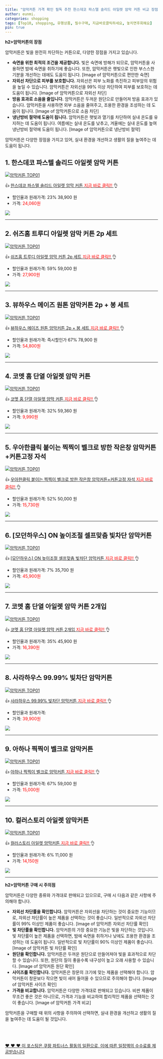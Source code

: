 ```yaml
---
title: "암막커튼 가격 확인 필독 추천 한스데코 파스텔 솔리드 아일렛 암막 커튼 비교 장점 구매가이드"
author: eunmi.
categories: shopping
tags: [Top10, shopping, 유행상품, 필수구매, 지금바로클릭하세요, 놓치면후회해요]
pin: true
---
```

**h2>암막커튼의 장점**

암막커튼은 빛을 완전히 차단하는 커튼으로, 다양한 장점을 가지고 있습니다.

* **숙면을 위한 최적의 조건을 제공합니다.** 빛은 숙면에 방해가 되므로, 암막커튼을 사용하면 밤에 숙면을 취하기에 좋습니다. 또한, 암막커튼은 햇빛으로 인한 부스스한 기분을 개선하는 데에도 도움이 됩니다.
[Image of 암막커튼으로 편안한 숙면]
* **자외선 차단으로 피부를 보호합니다.** 자외선은 피부 노화를 촉진하고 피부암의 위험을 높일 수 있습니다. 암막커튼은 자외선을 99% 이상 차단하여 피부를 보호하는 데 도움이 됩니다.
[Image of 암막커튼으로 자외선 차단]
* **방음 효과로 소음을 줄입니다.** 암막커튼은 두꺼운 원단으로 만들어져 방음 효과가 있습니다. 암막커튼을 사용하면 외부 소음을 줄여주고, 조용한 환경을 조성하는 데 도움이 됩니다.
[Image of 암막커튼으로 소음 차단]
* **냉난방비 절약에 도움이 됩니다.** 암막커튼은 햇빛과 열기를 차단하여 실내 온도를 유지하는 데 도움이 됩니다. 여름에는 실내 온도를 낮추고, 겨울에는 실내 온도를 높여 냉난방비 절약에 도움이 됩니다.
[Image of 암막커튼으로 냉난방비 절약]

암막커튼은 다양한 장점을 가지고 있어, 실내 환경을 개선하고 생활의 질을 높여주는 데 도움이 됩니다.

   

## 1. 한스데코 파스텔 솔리드 아일렛 암막 커튼

[![암막커튼 TOP01](https://thumbnail8.coupangcdn.com/thumbnails/remote/230x230ex/image/rs_quotation_api/rn2cbiw6/634c868c3b6b400281623cc5b19c752e.jpg)](https://link.coupang.com/re/AFFSDP?lptag=AF3617701&subid=GithubCoopas&pageKey=5002317234&traceid=V0-153&itemId=17413771314&vendorItemId=85979464892)


👍 [한스데코 파스텔 솔리드 아일렛 암막 커튼 <font color=red> 지금 바로 클릭!! </font> ](https://link.coupang.com/re/AFFSDP?lptag=AF3617701&subid=GithubCoopas&pageKey=5002317234&traceid=V0-153&itemId=17413771314&vendorItemId=85979464892) 👌 


- 할인율과 원래가격: 23%  38,900   원
- 가격: <span style='color:red'>24,060원</span>

[![](/discount_price.png)](https://link.coupang.com/re/AFFSDP?lptag=AF3617701&subid=GithubCoopas&pageKey=5002317234&traceid=V0-153&itemId=17413771314&vendorItemId=85979464892)

---


   

## 2. 쉬즈홈 트루디 아일렛 암막 커튼 2p 세트

[![암막커튼 TOP01](https://thumbnail8.coupangcdn.com/thumbnails/remote/230x230ex/image/retail/images/6497634619555309-4ecdabaa-84b3-443a-9ddb-30b5bfe8147d.jpg)](https://link.coupang.com/re/AFFSDP?lptag=AF3617701&subid=GithubCoopas&pageKey=5581290949&traceid=V0-153&itemId=125143242&vendorItemId=3255615514)


👍 [쉬즈홈 트루디 아일렛 암막 커튼 2p 세트 <font color=red> 지금 바로 클릭!! </font> ](https://link.coupang.com/re/AFFSDP?lptag=AF3617701&subid=GithubCoopas&pageKey=5581290949&traceid=V0-153&itemId=125143242&vendorItemId=3255615514) 👌 


- 할인율과 원래가격: 59%  59,000   원
- 가격: <span style='color:red'>27,900원</span>

[![](/discount_price.png)](https://link.coupang.com/re/AFFSDP?lptag=AF3617701&subid=GithubCoopas&pageKey=5581290949&traceid=V0-153&itemId=125143242&vendorItemId=3255615514)

---


   

## 3. 뷰하우스 메이즈 원톤 암막커튼 2p + 봉 세트

[![암막커튼 TOP01](https://thumbnail10.coupangcdn.com/thumbnails/remote/230x230ex/image/retail/images/4613152433106695-815f41a8-78e4-4fd9-a665-44d026b1c675.jpg)](https://link.coupang.com/re/AFFSDP?lptag=AF3617701&subid=GithubCoopas&pageKey=5372913328&traceid=V0-153&itemId=7958825082&vendorItemId=75247890268)


👍 [뷰하우스 메이즈 원톤 암막커튼 2p + 봉 세트 <font color=red> 지금 바로 클릭!! </font> ](https://link.coupang.com/re/AFFSDP?lptag=AF3617701&subid=GithubCoopas&pageKey=5372913328&traceid=V0-153&itemId=7958825082&vendorItemId=75247890268) 👌 


- 할인율과 원래가격: 즉시할인가 67%  78,900   원
- 가격: <span style='color:red'>54,800원</span>

[![](/discount_price.png)](https://link.coupang.com/re/AFFSDP?lptag=AF3617701&subid=GithubCoopas&pageKey=5372913328&traceid=V0-153&itemId=7958825082&vendorItemId=75247890268)

---


   

## 4. 코멧 홈 단열 아일렛 암막 커튼

[![암막커튼 TOP01](https://thumbnail6.coupangcdn.com/thumbnails/remote/230x230ex/image/retail/images/7364858296727398-40993382-5c99-44e8-85ac-8477e90bf8d5.jpg)](https://link.coupang.com/re/AFFSDP?lptag=AF3617701&subid=GithubCoopas&pageKey=180352941&traceid=V0-153&itemId=2299059486&vendorItemId=84147362548)


👍 [코멧 홈 단열 아일렛 암막 커튼 <font color=red> 지금 바로 클릭!! </font> ](https://link.coupang.com/re/AFFSDP?lptag=AF3617701&subid=GithubCoopas&pageKey=180352941&traceid=V0-153&itemId=2299059486&vendorItemId=84147362548) 👌 


- 할인율과 원래가격: 32%  59,360   원
- 가격: <span style='color:red'>9,990원</span>

[![](/discount_price.png)](https://link.coupang.com/re/AFFSDP?lptag=AF3617701&subid=GithubCoopas&pageKey=180352941&traceid=V0-153&itemId=2299059486&vendorItemId=84147362548)

---


   

## 5. 우아한클릭 붙이는 찍찍이 벨크로 방한 작은창 암막커튼+커튼고정 자석

[![암막커튼 TOP01](https://thumbnail6.coupangcdn.com/thumbnails/remote/230x230ex/image/vendor_inventory/95e7/d97fb62e81b18395a589def3663926a5f4aa0e9b74edd40777f178841199.png)](https://link.coupang.com/re/AFFSDP?lptag=AF3617701&subid=GithubCoopas&pageKey=6376547860&traceid=V0-153&itemId=13528591787&vendorItemId=84896596245)


👍 [우아한클릭 붙이는 찍찍이 벨크로 방한 작은창 암막커튼+커튼고정 자석 <font color=red> 지금 바로 클릭!! </font> ](https://link.coupang.com/re/AFFSDP?lptag=AF3617701&subid=GithubCoopas&pageKey=6376547860&traceid=V0-153&itemId=13528591787&vendorItemId=84896596245) 👌 


- 할인율과 원래가격: 52%  50,000   원
- 가격: <span style='color:red'>15,730원</span>

[![](/discount_price.png)](https://link.coupang.com/re/AFFSDP?lptag=AF3617701&subid=GithubCoopas&pageKey=6376547860&traceid=V0-153&itemId=13528591787&vendorItemId=84896596245)

---


   

## 6. [모던하우스] ON 높이조절 셀프맞춤 빛차단 암막커튼

[![암막커튼 TOP01](https://thumbnail6.coupangcdn.com/thumbnails/remote/230x230ex/image/rs_quotation_api/jhxicsqk/1072ce2d1c7e428eb2d946048babc6c4.jpg)](https://link.coupang.com/re/AFFSDP?lptag=AF3617701&subid=GithubCoopas&pageKey=6532600867&traceid=V0-153&itemId=18591309656&vendorItemId=86762960055)


👍 [[모던하우스] ON 높이조절 셀프맞춤 빛차단 암막커튼 <font color=red> 지금 바로 클릭!! </font> ](https://link.coupang.com/re/AFFSDP?lptag=AF3617701&subid=GithubCoopas&pageKey=6532600867&traceid=V0-153&itemId=18591309656&vendorItemId=86762960055) 👌 


- 할인율과 원래가격: 7%  35,700   원
- 가격: <span style='color:red'>45,900원</span>

[![](/discount_price.png)](https://link.coupang.com/re/AFFSDP?lptag=AF3617701&subid=GithubCoopas&pageKey=6532600867&traceid=V0-153&itemId=18591309656&vendorItemId=86762960055)

---


   

## 7. 코멧 홈 단열 아일렛 암막 커튼 2개입

[![암막커튼 TOP01](https://thumbnail9.coupangcdn.com/thumbnails/remote/230x230ex/image/retail/images/6599491629301926-4d334e81-2396-4f5e-a2cd-d16ad0e64ca5.jpg)](https://link.coupang.com/re/AFFSDP?lptag=AF3617701&subid=GithubCoopas&pageKey=6711426204&traceid=V0-153&itemId=16836540975&vendorItemId=84015868076)


👍 [코멧 홈 단열 아일렛 암막 커튼 2개입 <font color=red> 지금 바로 클릭!! </font> ](https://link.coupang.com/re/AFFSDP?lptag=AF3617701&subid=GithubCoopas&pageKey=6711426204&traceid=V0-153&itemId=16836540975&vendorItemId=84015868076) 👌 


- 할인율과 원래가격: 35%  45,900   원
- 가격: <span style='color:red'>16,390원</span>

[![](/discount_price.png)](https://link.coupang.com/re/AFFSDP?lptag=AF3617701&subid=GithubCoopas&pageKey=6711426204&traceid=V0-153&itemId=16836540975&vendorItemId=84015868076)

---


   

## 8. 사라하우스 99.99% 빛차단 암막커튼

[![암막커튼 TOP01](https://thumbnail6.coupangcdn.com/thumbnails/remote/230x230ex/image/retail/images/3728709446456636-e9ccfd62-54c5-41fd-b1d9-412ba15ca952.jpg)](https://link.coupang.com/re/AFFSDP?lptag=AF3617701&subid=GithubCoopas&pageKey=1474420347&traceid=V0-153&itemId=14397682046&vendorItemId=81641835786)


👍 [사라하우스 99.99% 빛차단 암막커튼 <font color=red> 지금 바로 클릭!! </font> ](https://link.coupang.com/re/AFFSDP?lptag=AF3617701&subid=GithubCoopas&pageKey=1474420347&traceid=V0-153&itemId=14397682046&vendorItemId=81641835786) 👌 


- 할인율과 원래가격: 
- 가격: <span style='color:red'>39,900원</span>

[![](/discount_price.png)](https://link.coupang.com/re/AFFSDP?lptag=AF3617701&subid=GithubCoopas&pageKey=1474420347&traceid=V0-153&itemId=14397682046&vendorItemId=81641835786)

---


   

## 9. 아하나 찍찍이 벨크로 암막커튼

[![암막커튼 TOP01](https://thumbnail6.coupangcdn.com/thumbnails/remote/230x230ex/image/vendor_inventory/bed3/621dd28dd38029a91dfb81e917a83186874e411c80d3500223a2e86a7e10.jpg)](https://link.coupang.com/re/AFFSDP?lptag=AF3617701&subid=GithubCoopas&pageKey=7683282416&traceid=V0-153&itemId=19518392958&vendorItemId=86627079164)


👍 [아하나 찍찍이 벨크로 암막커튼 <font color=red> 지금 바로 클릭!! </font> ](https://link.coupang.com/re/AFFSDP?lptag=AF3617701&subid=GithubCoopas&pageKey=7683282416&traceid=V0-153&itemId=19518392958&vendorItemId=86627079164) 👌 


- 할인율과 원래가격: 67%  59,000   원
- 가격: <span style='color:red'>15,000원</span>

[![](/discount_price.png)](https://link.coupang.com/re/AFFSDP?lptag=AF3617701&subid=GithubCoopas&pageKey=7683282416&traceid=V0-153&itemId=19518392958&vendorItemId=86627079164)

---


   

## 10. 컬러스토리 아일렛 암막커튼

[![암막커튼 TOP01](https://thumbnail8.coupangcdn.com/thumbnails/remote/230x230ex/image/retail/images/3586130349913272-9aea097c-ee08-4e8c-9b00-015f23d9b76d.jpg)](https://link.coupang.com/re/AFFSDP?lptag=AF3617701&subid=GithubCoopas&pageKey=1287289&traceid=V0-153&itemId=5583340&vendorItemId=3007074783)


👍 [컬러스토리 아일렛 암막커튼 <font color=red> 지금 바로 클릭!! </font> ](https://link.coupang.com/re/AFFSDP?lptag=AF3617701&subid=GithubCoopas&pageKey=1287289&traceid=V0-153&itemId=5583340&vendorItemId=3007074783) 👌 


- 할인율과 원래가격: 6%  11,000   원
- 가격: <span style='color:red'>14,150원</span>

[![](/discount_price.png)](https://link.coupang.com/re/AFFSDP?lptag=AF3617701&subid=GithubCoopas&pageKey=1287289&traceid=V0-153&itemId=5583340&vendorItemId=3007074783)

---
**h2>암막커튼 구매 시 주의점**

암막커튼은 다양한 종류와 가격대로 판매되고 있으므로, 구매 시 다음과 같은 사항에 주의해야 합니다.

* **자외선 차단률을 확인합니다.** 암막커튼은 자외선을 차단하는 것이 중요한 기능이므로, 자외선 차단률이 높은 제품을 선택하는 것이 좋습니다. 일반적으로 자외선 차단률이 99% 이상인 제품이 좋습니다.
[Image of 암막커튼 자외선 차단률 확인]
* **빛 차단률을 확인합니다.** 암막커튼의 가장 중요한 기능은 빛을 차단하는 것입니다. 빛 차단률이 높은 제품을 선택하면, 밤에 숙면을 취하거나 낮에도 조용한 환경을 조성하는 데 도움이 됩니다. 일반적으로 빛 차단률이 90% 이상인 제품이 좋습니다.
[Image of 암막커튼 빛 차단률 확인]
* **원단을 확인합니다.** 암막커튼은 두꺼운 원단으로 만들어져야 빛을 효과적으로 차단할 수 있습니다. 또한, 원단의 질이 좋을수록 내구성이 높고 오래 사용할 수 있습니다.
[Image of 암막커튼 원단 확인]
* **사이즈를 확인합니다.** 암막커튼은 창문의 크기에 맞는 제품을 선택해야 합니다. 암막커튼이 창문보다 작으면 빛이 새어 들어올 수 있으므로 주의해야 합니다.
[Image of 암막커튼 사이즈 확인]
* **가격을 비교합니다.** 암막커튼은 다양한 가격대로 판매되고 있습니다. 비싼 제품이 무조건 좋은 것은 아니므로, 가격과 기능을 비교하여 합리적인 제품을 선택하는 것이 좋습니다.
[Image of 암막커튼 가격 비교]

암막커튼을 구매할 때 위의 사항을 주의하여 선택하면, 실내 환경을 개선하고 생활의 질을 높여주는 데 도움이 될 것입니다.<br><br><br><br><br> [ ❤ ❤ ❤ 이 포스팅은 쿠팡 파트너스 활동의 일환으로, 이에 따른 일정액의 수수료를 제공받습니다](https://link.coupang.com/a/bcEFyh)